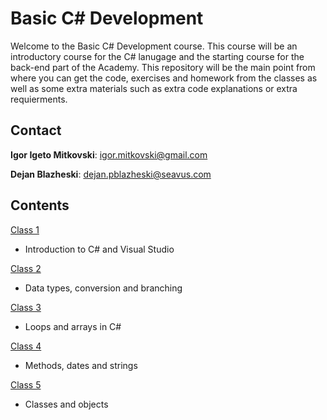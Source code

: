 # Basic C# Development
Welcome to the Basic C# Development course. This course will be an introductory course for the C# lanugage and the starting course for the back-end part of the Academy. This repository will be the main point from where you can get the code, exercises and homework from the classes as well as some extra materials such as extra code explanations or extra requierments.

## Contact
**Igor Igeto Mitkovski**: igor.mitkovski@gmail.com 

**Dejan Blazheski**: dejan.pblazheski@seavus.com

## Contents
[Class 1](https://github.com/sedc-codecademy/sedc7-05-oopcsharp/tree/master/g2/Class%201)
* Introduction to C# and Visual Studio

[Class 2](https://github.com/sedc-codecademy/sedc7-05-oopcsharp/tree/master/g2/Class%202)
* Data types, conversion and branching

[Class 3](https://github.com/sedc-codecademy/sedc7-05-oopcsharp/tree/master/g2/Class%203)
* Loops and arrays in C#

[Class 4](https://github.com/sedc-codecademy/sedc7-05-oopcsharp/tree/master/g2/Class%204)
* Methods, dates and strings

[Class 5](https://github.com/sedc-codecademy/sedc7-05-oopcsharp/tree/master/g2/Class%205)
* Classes and objects